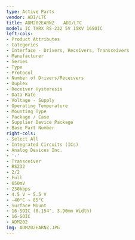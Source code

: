 ```yaml
---
type: Active Parts
vendor: ADI/LTC
title: ADM202EARNZ　　ADI/LTC
model: IC TXRX RS-232 5V 15KV 16SOIC
left-cols:
- Product Attributes
- Categories
- Interface - Drivers, Receivers, Transceivers
- Manufacturer
- Series
- Type
- Protocol
- Number of Drivers/Receivers
- Duplex
- Receiver Hysteresis
- Data Rate
- Voltage - Supply
- Operating Temperature
- Mounting Type
- Package / Case
- Supplier Device Package
- Base Part Number
right-cols:
- Select All
- Integrated Circuits (ICs)
- Analog Devices Inc.
- '-'
- Transceiver
- RS232
- 2/2
- Full
- 650mV
- 230kbps
- 4.5 V ~ 5.5 V
- -40°C ~ 85°C
- Surface Mount
- 16-SOIC (0.154", 3.90mm Width)
- 16-SOIC
- ADM202
img: ADM202EARNZ.JPG
---
```

